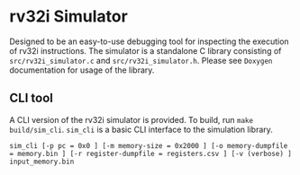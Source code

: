 # rv32i Simulator

Designed to be an easy-to-use debugging tool for inspecting the execution of rv32i instructions. The simulator is a standalone C library consisting of `src/rv32i_simulator.c` and `src/rv32i_simulator.h`. Please see `Doxygen` documentation for usage of the library.

## CLI tool

A CLI version of the rv32i simulator is provided. To build, run `make build/sim_cli`. `sim_cli` is a basic CLI interface to the simulation library. 

`sim_cli [-p pc = 0x0 ] [-m memory-size = 0x2000 ] [-o memory-dumpfile = memory.bin ] [-r register-dumpfile = registers.csv ] [-v (verbose) ] input_memory.bin`